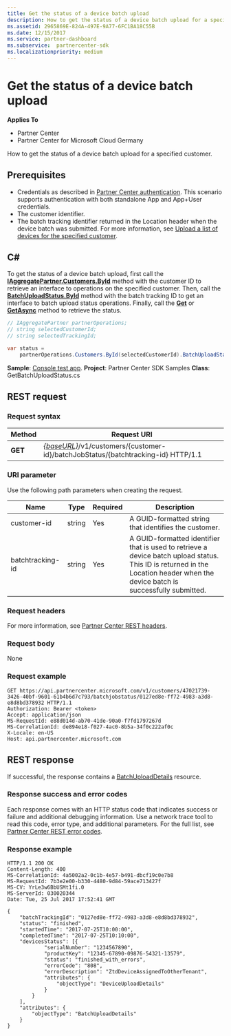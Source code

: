 ```yaml
---
title: Get the status of a device batch upload
description: How to get the status of a device batch upload for a specified customer.
ms.assetid: 2965869E-824A-497E-9A77-6FC1BA18C55B
ms.date: 12/15/2017
ms.service: partner-dashboard
ms.subservice:  partnercenter-sdk
ms.localizationpriority: medium
---
```


# Get the status of a device batch upload

**Applies To**

- Partner Center
- Partner Center for Microsoft Cloud Germany

How to get the status of a device batch upload for a specified customer.

## Prerequisites

- Credentials as described in [Partner Center authentication](partner-center-authentication.md). This scenario supports authentication with both standalone App and App+User credentials.
- The customer identifier.
- The batch tracking identifier returned in the Location header when the device batch was submitted. For more information, see [Upload a list of devices for the specified customer](upload-a-list-of-devices-for-the-specified-customer.md).

## C\#

To get the status of a device batch upload, first call the [**IAggregatePartner.Customers.ById**](https://docs.microsoft.com/dotnet/api/microsoft.store.partnercenter.customers.icustomercollection.byid) method with the customer ID to retrieve an interface to operations on the specified customer. Then, call the [**BatchUploadStatus.ById**](https://docs.microsoft.com/dotnet/api/microsoft.store.partnercenter.devicesdeployment.ibatchjobstatuscollection.byid) method with the batch tracking ID to get an interface to batch upload status operations. Finally, call the [**Get**](https://docs.microsoft.com/dotnet/api/microsoft.store.partnercenter.devicesdeployment.ibatchjobstatus.get) or [**GetAsync**](https://docs.microsoft.com/dotnet/api/microsoft.store.partnercenter.devicesdeployment.ibatchjobstatus.getasync) method to retrieve the status.

``` csharp
// IAggregatePartner partnerOperations;
// string selectedCustomerId;
// string selectedTrackingId;

var status =
    partnerOperations.Customers.ById(selectedCustomerId).BatchUploadStatus.ById(selectedTrackingId).Get();
```

**Sample**: [Console test app](console-test-app.md). **Project**: Partner Center SDK Samples **Class**: GetBatchUploadStatus.cs

## REST request

### Request syntax

| Method  | Request URI                                                                                                       |
|---------|-------------------------------------------------------------------------------------------------------------------|
| **GET** | [*{baseURL}*](partner-center-rest-urls.md)/v1/customers/{customer-id}/batchJobStatus/{batchtracking-id} HTTP/1.1 |

### URI parameter

Use the following path parameters when creating the request.

| Name             | Type   | Required | Description                                                                                                                                                                    |
|------------------|--------|----------|--------------------------------------------------------------------------------------------------------------------------------------------------------------------------------|
| customer-id      | string | Yes      | A GUID-formatted string that identifies the customer.                                                                                                                          |
| batchtracking-id | string | Yes      | A GUID-formatted identifier that is used to retrieve a device batch upload status. This ID is returned in the Location header when the device batch is successfully submitted. |

### Request headers

For more information, see [Partner Center REST headers](headers.md).

### Request body

None

### Request example

```http
GET https://api.partnercenter.microsoft.com/v1/customers/47021739-3426-40bf-9601-61b4b6d7c793/batchjobstatus/0127ed8e-ff72-4983-a3d8-e8d8bd378932 HTTP/1.1
Authorization: Bearer <token>
Accept: application/json
MS-RequestId: e88d014d-ab70-41de-90a0-f7fd1797267d
MS-CorrelationId: de894e18-f027-4ac0-8b5a-34f0c222af0c
X-Locale: en-US
Host: api.partnercenter.microsoft.com
```

## REST response

If successful, the response contains a [BatchUploadDetails](device-deployment-resources.md#batchuploaddetails) resource.

### Response success and error codes

Each response comes with an HTTP status code that indicates success or failure and additional debugging information. Use a network trace tool to read this code, error type, and additional parameters. For the full list, see [Partner Center REST error codes](error-codes.md).

### Response example

```http
HTTP/1.1 200 OK
Content-Length: 400
MS-CorrelationId: 4a5002a2-0c1b-4e57-b491-dbcf19c0e7b8
MS-RequestId: 7b3e2e00-b330-4480-9d84-59ace713427f
MS-CV: YrLe3w6BbUSMt1fi.0
MS-ServerId: 030020344
Date: Tue, 25 Jul 2017 17:52:41 GMT

{
    "batchTrackingId": "0127ed8e-ff72-4983-a3d8-e8d8bd378932",
    "status": "finished",
    "startedTime": "2017-07-25T10:00:00",
    "completedTime": "2017-07-25T10:10:00",
    "devicesStatus": [{
            "serialNumber": "1234567890",
            "productKey": "12345-67890-09876-54321-13579",
            "status": "finished_with_errors",
            "errorCode": "808",
            "errorDescription": "ZtdDeviceAssignedToOtherTenant",
            "attributes": {
                "objectType": "DeviceUploadDetails"
            }
        }
    ],
    "attributes": {
        "objectType": "BatchUploadDetails"
    }
}
```
